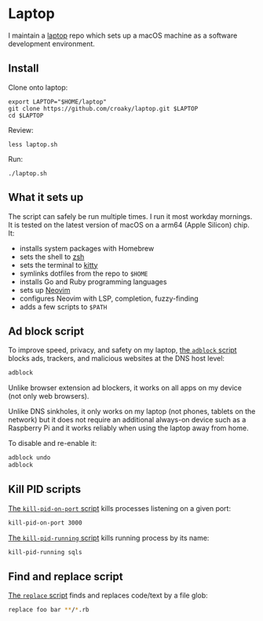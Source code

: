 # Laptop

I maintain a [laptop](https://github.com/croaky/laptop) repo
which sets up a macOS machine
as a software development environment.

## Install

Clone onto laptop:

```
export LAPTOP="$HOME/laptop"
git clone https://github.com/croaky/laptop.git $LAPTOP
cd $LAPTOP
```

Review:

```
less laptop.sh
```

Run:

```
./laptop.sh
```

## What it sets up

The script can safely be run multiple times.
I run it most workday mornings.
It is tested on the latest version of macOS on a arm64 (Apple Silicon) chip.
It:

- installs system packages with Homebrew
- sets the shell to [zsh](https://www.zsh.org/)
- sets the terminal to [kitty](https://sw.kovidgoyal.net/kitty/)
- symlinks dotfiles from the repo to `$HOME`
- installs Go and Ruby programming languages
- sets up [Neovim](https://neovim.io/)
- configures Neovim with LSP, completion, fuzzy-finding
- adds a few scripts to `$PATH`

## Ad block script

To improve speed, privacy, and safety on my laptop,
[the `adblock` script](https://github.com/croaky/laptop/blob/main/bin/adblock)
blocks ads, trackers, and malicious websites at the DNS host level:

```bash
adblock
```

Unlike browser extension ad blockers,
it works on all apps on my device (not only web browsers).

Unlike DNS sinkholes,
it only works on my laptop (not phones, tablets on the network)
but it does not require an additional always-on device such as a Raspberry Pi
and it works reliably when using the laptop away from home.

To disable and re-enable it:

```bash
adblock undo
adblock
```

## Kill PID scripts

[The `kill-pid-on-port` script](https://github.com/croaky/laptop/blob/main/bin/kill-pid-on-port)
kills processes listening on a given port:

```bash
kill-pid-on-port 3000
```

[The `kill-pid-running`
script](https://github.com/croaky/laptop/blob/main/bin/kill-pid-running)
kills running process by its name:

```bash
kill-pid-running sqls
```

## Find and replace script

[The `replace`
script](https://github.com/croaky/laptop/blob/main/bin/replace)
finds and replaces code/text by a file glob:

```bash
replace foo bar **/*.rb
```
